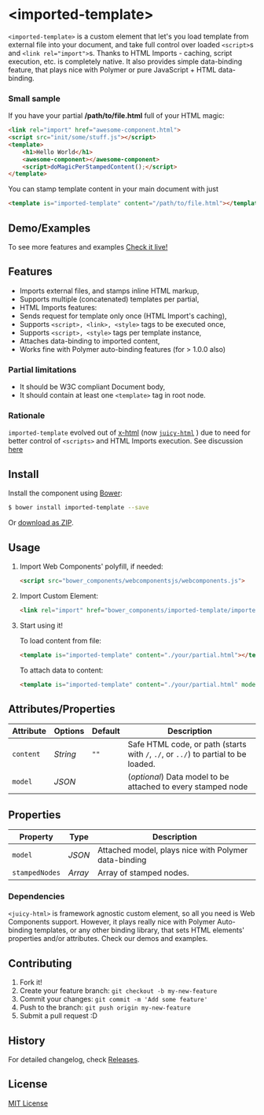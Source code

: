 &lt;imported-template&gt;
==============

`<imported-template>` is a custom element that let's you load template from external file into your document, and take full control over loaded `<script>`s and `<link rel="import">`s. Thanks to HTML Imports - caching, script execution, etc. is completely native.
It also provides simple data-binding feature, that plays nice with Polymer or pure JavaScript + HTML data-binding.

### Small sample

If you have your partial **/path/to/file.html** full of your HTML magic:
```html
<link rel="import" href="awesome-component.html">
<script src="init/some/stuff.js"></script>
<template>
	<h1>Hello World</h1>
	<awesome-component></awesome-component>
	<script>doMagicPerStampedContent();</script>
</template>
```
You can stamp template content in your main document with just
```html
<template is="imported-template" content="/path/to/file.html"></template>
```

## Demo/Examples

To see more features and examples
[Check it live!](http://juicy.github.io/imported-template/examples/index.html)

## Features

 - Imports external files, and stamps inline HTML markup,
 - Supports multiple (concatenated) templates per partial,
 - HTML Imports features:
  - Sends request for template only once (HTML Import's caching),
  - Supports `<script>, <link>, <style>` tags to be executed once,
  - Supports `<script>, <style>` tags per template instance,
 - Attaches data-binding to imported content,
 - Works fine with Polymer auto-binding features (for > 1.0.0 also)


### Partial limitations

 - It should be W3C compliant Document body,
 - It should contain at least one `<template>` tag in root node.

### Rationale

`imported-template` evolved out of [x-html](https://github.com/PuppetJs/x-html) (now [`juicy-html`](https://github.com/Juicy/juicy-html) ) due to need for better control of `<scripts>` and HTML Imports execution. See discussion [here](https://github.com/Juicy/juicy-html/issues/8)


## Install

Install the component using [Bower](http://bower.io/):

```sh
$ bower install imported-template --save
```

Or [download as ZIP](https://github.com/Juicy/imported-template/archive/gh-pages.zip).

## Usage

1. Import Web Components' polyfill, if needed:

    ```html
    <script src="bower_components/webcomponentsjs/webcomponents.js">
    ```

2. Import Custom Element:

    ```html
    <link rel="import" href="bower_components/imported-template/imported-template.html">
    ```

3. Start using it!

	To load content from file:
    ```html
    <template is="imported-template" content="./your/partial.html"></template>
    ```
	To attach data to content:
    ```html
    <template is="imported-template" content="./your/partial.html" model='{"json":"data"}'></template>
	```

## Attributes/Properties

Attribute | Options      | Default  | Description
---       | ---          | ---      | ---
`content` | *String*	 | `""`		| Safe HTML code, or path (starts with `/`, `./`, or `../`) to partial to be loaded.
`model`   | *JSON*		 | 			| (_optional_) Data model to be attached to every stamped node

## Properties

Property       | Type      | Description
---            | ---       | ---
`model`        | *JSON*	   | Attached model, plays nice with Polymer data-binding
`stampedNodes` | *Array*   | Array of stamped nodes.

### Dependencies

`<juicy-html>` is framework agnostic custom element, so all you need is Web Components support. However, it plays really nice with Polymer Auto-binding templates, or any other binding library, that sets HTML elements' properties and/or attributes. Check our demos and examples.

## Contributing

1. Fork it!
2. Create your feature branch: `git checkout -b my-new-feature`
3. Commit your changes: `git commit -m 'Add some feature'`
4. Push to the branch: `git push origin my-new-feature`
5. Submit a pull request :D

## History

For detailed changelog, check [Releases](https://github.com/Juicy/imported-template/releases).

## License

[MIT License](http://opensource.org/licenses/MIT)
